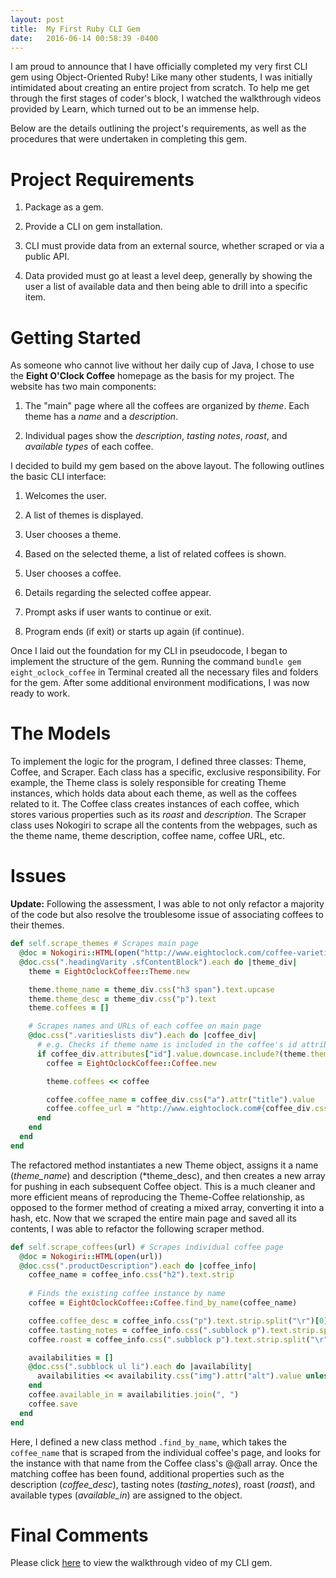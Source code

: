 ```yaml
---
layout: post
title:  My First Ruby CLI Gem
date:   2016-06-14 00:58:39 -0400
---
```


I am proud to announce that I have officially completed my very first CLI gem using Object-Oriented Ruby! Like many other students, I was initially intimidated about creating an entire project from scratch. To help me get through the first stages of coder's block, I watched the walkthrough videos provided by Learn, which turned out to be an immense help. 

Below are the details outlining the project's requirements, as well as the procedures that were undertaken in completing this gem.

# Project Requirements
  1. Package as a gem.

  2. Provide a CLI on gem installation.

  3. CLI must provide data from an external source, whether scraped or via a public API.

  4. Data provided must go at least a level deep, generally by showing the user a list of
     available data and then being able to drill into a specific item.

# Getting Started
As someone who cannot live without her daily cup of Java, I chose to use the **Eight O'Clock Coffee** homepage as the basis for my project. The website has two main components:

  1. The "main" page where all the coffees are organized by *theme*. Each theme has a *name* 
     and a *description*.

  2. Individual pages show the *description*, *tasting notes*, *roast*, and *available 
     types* of each coffee.

I decided to build my gem based on the above layout. The following outlines the basic CLI interface: 

  1. Welcomes the user.

  2. A list of themes is displayed.

  3. User chooses a theme.

  4. Based on the selected theme, a list of related coffees is shown.

  5. User chooses a coffee.

  6. Details regarding the selected coffee appear.

  7. Prompt asks if user wants to continue or exit.

  8. Program ends (if exit) or starts up again (if continue).

Once I laid out the foundation for my CLI in pseudocode, I began to implement the structure of the gem. Running the command `bundle gem eight_oclock_coffee` in Terminal created all the necessary files and folders for the gem. After some additional environment modifications, I was now ready to work. 

# The Models
To implement the logic for the program, I defined three classes: Theme, Coffee, and Scraper. Each class has a specific, exclusive responsibility. For example, the Theme class is solely responsible for creating Theme instances, which holds data about each theme, as well as the coffees related to it. The Coffee class creates instances of each coffee, which stores various properties such as its *roast* and *description*. The Scraper class uses Nokogiri to scrape all the contents from the webpages, such as the theme name, theme description, coffee name, coffee URL, etc.

# Issues

**Update:** Following the assessment, I was able to not only refactor a majority of the code but also resolve the troublesome issue of associating coffees to their themes.

```ruby
def self.scrape_themes # Scrapes main page
  @doc = Nokogiri::HTML(open("http://www.eightoclock.com/coffee-varieties"))
  @doc.css(".headingVarity .sfContentBlock").each do |theme_div|
    theme = EightOclockCoffee::Theme.new

    theme.theme_name = theme_div.css("h3 span").text.upcase
    theme.theme_desc = theme_div.css("p").text
    theme.coffees = []

    # Scrapes names and URLs of each coffee on main page
    @doc.css(".varitieslists div").each do |coffee_div|
      # e.g. Checks if theme name is included in the coffee's id attribute (coffee belongs to the theme)
      if coffee_div.attributes["id"].value.downcase.include?(theme.theme_name.downcase)
        coffee = EightOclockCoffee::Coffee.new

        theme.coffees << coffee

        coffee.coffee_name = coffee_div.css("a").attr("title").value
        coffee.coffee_url = "http://www.eightoclock.com#{coffee_div.css("a").attr("href").value}"
      end
    end
  end
end
```

The refactored method instantiates a new Theme object, assigns it a name (*theme_name*) and description (*theme_desc), and then creates a new array for pushing in each subsequent Coffee object. This is a much cleaner and more efficient means of reproducing the Theme-Coffee relationship, as opposed to the former method of creating a mixed array, converting it into a hash, etc. Now that we scraped the entire main page and saved all its contents, I was able to refactor the following scraper method.

```ruby
def self.scrape_coffees(url) # Scrapes individual coffee page
  @doc = Nokogiri::HTML(open(url))
  @doc.css(".productDescription").each do |coffee_info|
    coffee_name = coffee_info.css("h2").text.strip
    
    # Finds the existing coffee instance by name
    coffee = EightOclockCoffee::Coffee.find_by_name(coffee_name)

    coffee.coffee_desc = coffee_info.css("p").text.strip.split("\r")[0]
    coffee.tasting_notes = coffee_info.css(".subblock p").text.strip.split("\r")[0]
    coffee.roast = coffee_info.css(".subblock p").text.strip.split("\r")[1].strip

    availabilities = []
    @doc.css(".subblock ul li").each do |availability|
      availabilities << availability.css("img").attr("alt").value unless availability.attributes["style"].value == "display:none;"
    end
    coffee.available_in = availabilities.join(", ")
    coffee.save
  end
end
```

Here, I defined a new class method `.find_by_name`, which takes the `coffee_name` that is scraped from the individual coffee's page, and looks for the instance with that name from the Coffee class's @@all array. Once the matching coffee has been found, additional properties such as the description (*coffee_desc*), tasting notes (*tasting_notes*), roast (*roast*), and available types (*available_in*) are assigned to the object.

# Final Comments
Please click [here](https://www.youtube.com/watch?v=RjRYueu_ozE) to view the walkthrough video of my CLI gem. 